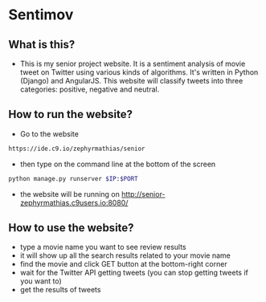 # Sentimov

## What is this?
-  This is my senior project website. It is a sentiment analysis of movie tweet on Twitter using various kinds of algorithms.
It's written in Python (Django) and AngularJS. This website will classify tweets into three categories: positive, negative and neutral.

## How to run the website?
- Go to the website
```sh
https://ide.c9.io/zephyrmathias/senior
```
- then type on the command line at the bottom of the screen
```sh
python manage.py runserver $IP:$PORT
```
- the website will be running on http://senior-zephyrmathias.c9users.io:8080/

## How to use the website?
- type a movie name you want to see review results
- it will show up all the search results related to your movie name
- find the movie and click GET button at the bottom-right corner
- wait for the Twitter API getting tweets (you can stop getting tweets if you want to)
- get the results of tweets

